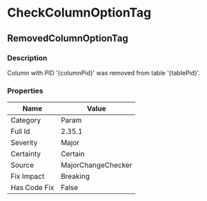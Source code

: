 ﻿---  
uid: MajorChangeChecker_2_35_1  
---

# CheckColumnOptionTag

## RemovedColumnOptionTag

### Description

Column with PID '{columnPid}' was removed from table '{tablePid}'.

### Properties

| Name         | Value              |
| ------------ | ------------------ |
| Category     | Param              |
| Full Id      | 2.35.1             |
| Severity     | Major              |
| Certainty    | Certain            |
| Source       | MajorChangeChecker |
| Fix Impact   | Breaking           |
| Has Code Fix | False              |
